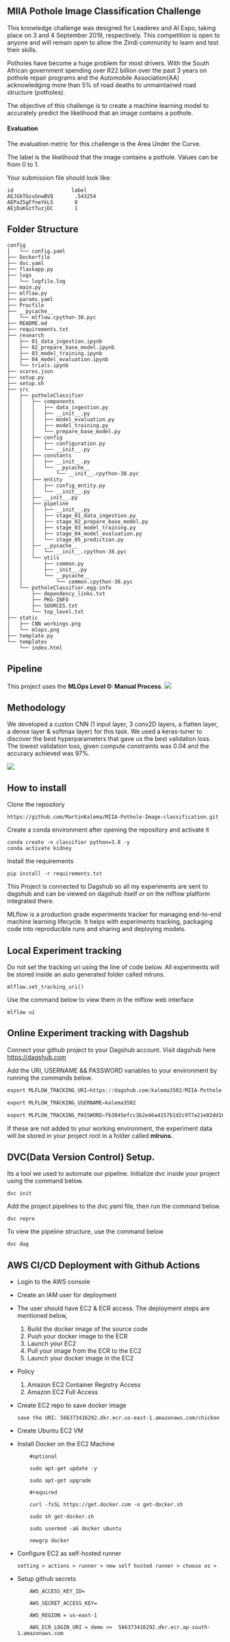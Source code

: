 ## MIIA Pothole Image Classification Challenge

This knowledge challenge was designed for Leaderex and AI Expo, taking place on 3 and 4 September 2019, respectively. This competition is open to anyone and will remain open to allow the Zindi community to learn and test their skills.

Potholes have become a huge problem for most drivers. With the South African government spending over R22 billion over the past 3 years on pothole repair programs and the Automobile Association(AA) acknowledging more than 5% of road deaths to unmaintained road structure (potholes).

The objective of this challenge is to create a machine learning model to accurately predict the likelihood that an image contains a pothole.

#### Evaluation

The evaluation metric for this challenge is the Area Under the Curve.

The label is the likelihood that the image contains a pothole. Values can be from 0 to 1.

Your submission file should look like:

```
id                   label
AEJGkTGsvGnwBVQ       .543254
AEPaZSgFfneYkLS       0
AEjDuKGztTuzjDC       1
```

## Folder Structure

```
config
│   └── config.yaml
├── Dockerfile
├── dvc.yaml
├── flaskapp.py
├── logs
│   └── logfile.log
├── main.py
├── mlflow.py
├── params.yaml
├── Procfile
├── __pycache__
│   └── mlflow.cpython-38.pyc
├── README.md
├── requirements.txt
├── research
│   ├── 01_data_ingestion.ipynb
│   ├── 02_prepare_base_model.ipynb
│   ├── 03_model_training.ipynb
│   ├── 04_model_evaluation.ipynb
│   └── trials.ipynb
├── scores.json
├── setup.py
├── setup.sh
├── src
│   ├── potholeClassifier
│   │   ├── components
│   │   │   ├── data_ingestion.py
│   │   │   ├── __init__.py
│   │   │   ├── model_evaluation.py
│   │   │   ├── model_training.py
│   │   │   └── prepare_base_model.py
│   │   ├── config
│   │   │   ├── configuration.py
│   │   │   └── __init__.py
│   │   ├── constants
│   │   │   ├── __init__.py
│   │   │   └── __pycache__
│   │   │       └── __init__.cpython-38.pyc
│   │   ├── entity
│   │   │   ├── config_entity.py
│   │   │   └── __init__.py
│   │   ├── __init__.py
│   │   ├── pipeline
│   │   │   ├── __init__.py
│   │   │   ├── stage_01_data_ingestion.py
│   │   │   ├── stage_02_prepare_base_model.py
│   │   │   ├── stage_03_model_training.py
│   │   │   ├── stage_04_model_evaluation.py
│   │   │   └── stage_05_prediction.py
│   │   ├── __pycache__
│   │   │   └── __init__.cpython-38.pyc
│   │   └── utils
│   │       ├── common.py
│   │       ├── _init__.py
│   │       └── __pycache__
│   │           └── common.cpython-38.pyc
│   └── potholeClassifier.egg-info
│       ├── dependency_links.txt
│       ├── PKG-INFO
│       ├── SOURCES.txt
│       └── top_level.txt
├── static
│   ├── CNN workings.png
│   └── mlops.png
├── template.py
└── templates
    └── index.html
```

## Pipeline

This project uses the **MLOps Level 0: Manual Process**.
<img src="static/mlops.png"/>

## Methodology

We developed a custon CNN (1 input layer, 3 conv2D layers, a flatten layer, a dense layer & softmax layer) for this task. We used a keras-tuner to discover the best hyperparameters that gave us the best validation loss. The lowest validation loss, given compute constraints was 0.04 and the accuracy achieved was 97%.

<img src="static/CNN workings.png"/>

## How to install

Clone the repository

```
https://github.com/MartinKalema/MIIA-Pothole-Image-classification.git
```

Create a conda environment after opening the repository and activate it

```
conda create -n classifier python=3.8 -y
conda activate kidney
```

Install the requirements

```
pip install -r requirements.txt
```

This Project is connected to Dagshub so all my experiments are sent to dagshub and can be viewed on dagshub itself or on the mlflow platform integrated there.

MLflow is a production grade experiments tracker for managing end-to-end machine learning lifecycle. It helps with experiments tracking, packaging code into reproducible runs and sharing and deploying models.

## Local Experiment tracking

Do not set the tracking uri using the line of code below. All experiments will be stored inside an auto generated folder called mlruns.

```
mlflow.set_tracking_uri()
```

Use the command below to view them in the mlflow web interface

```
mlflow ui
```

## Online Experiment tracking with Dagshub

Connect your github project to your Dagshub account. Visit dagshub here https://dagshub.com

Add the URI, USERNAME && PASSWORD variables to your environment by running the commands below.

```python
export MLFLOW_TRACKING_URI=https://dagshub.com/kalema3502/MIIA-Pothole-Image-classification.mlflow
```

```python
export MLFLOW_TRACKING_USERNAME=kalema3502
```

```python
export MLFLOW_TRACKING_PASSWORD=fb3845efcc3b2e46a4157b1d2c977a21e02dd16e
```

If these are not added to your working environment, the experiment data will be stored in your project root in a folder called **mlruns.**

## DVC(Data Version Control) Setup.

Its a tool we used to automate our pipeline. Initialize dvc inside your project using the command below.

```
dvc init
```

Add the project pipelines to the dvc.yaml file, then run the command below.

```
dvc repro
```

To view the pipeline structure, use the command below

```
dvc dag
```

## AWS CI/CD Deployment with Github Actions

- Login to the AWS console
- Create an IAM user for deployment
- The user should have EC2 & ECR access. The deployment steps are mentioned below,

  1. Build the docker image of the source code
  2. Push your docker image to the ECR
  3. Launch your EC2
  4. Pull your image from the ECR to the EC2
  5. Launch your docker image in the EC2

- Policy

  1. Amazon EC2 Container Registry Access
  2. Amazon EC2 Full Access

- Create EC2 repo to save docker image
  ```
  save the URI: 566373416292.dkr.ecr.us-east-1.amazonaws.com/chicken
  ```
- Create Ubuntu EC2 VM
- Install Docker on the EC2 Machine

  ```
      #optional

      sudo apt-get update -y

      sudo apt-get upgrade

      #required

      curl -fsSL https://get.docker.com -o get-docker.sh

      sudo sh get-docker.sh

      sudo usermod -aG docker ubuntu

      newgrp docker
  ```

- Configure EC2 as self-hosted runner
  ```
  setting > actions > runner > new self hosted runner > choose os >
  ```
- Setup github secrets

  ```
      AWS_ACCESS_KEY_ID=

      AWS_SECRET_ACCESS_KEY=

      AWS_REGION = us-east-1

      AWS_ECR_LOGIN_URI = demo >>  566373416292.dkr.ecr.ap-south-1.amazonaws.com
  ```
